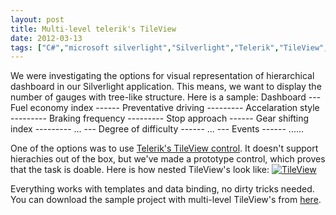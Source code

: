 ```yaml
---
layout: post
title: Multi-level telerik's TileView
date: 2012-03-13
tags: ["C#","microsoft silverlight","Silverlight","Telerik","TileView","User Contol"]
---
```


We were investigating the options for visual representation of hierarchical dashboard in our Silverlight application. This means, we want to display the number of gauges with tree-like structure. Here is a sample:
Dashboard
--- Fuel economy index
------ Preventative driving
--------- Accelaration style
--------- Braking frequency
--------- Stop approach
------ Gear shifting index
--------- ...
--- Degree of difficulty
------ ...
--- Events
------ ......

One of the options was to use [Telerik's TileView control](http://www.telerik.com/products/silverlight/controls/tileview.aspx "Telerik"). It doesn't support hierachies out of the box, but we've made a prototype control, which proves that the task is doable. Here is how nested TileView's look like:
[![](http://mikeshilkov.files.wordpress.com/2012/03/tileview.png "TileView")](tileview.png)

Everything works with templates and data binding, no dirty tricks needed. You can download the sample project with multi-level TileView's from [here](https://skydrive.live.com/redir.aspx?cid=c010011792a4b538&resid=C010011792A4B538!128&parid=root "Multi-level TileView sample project").